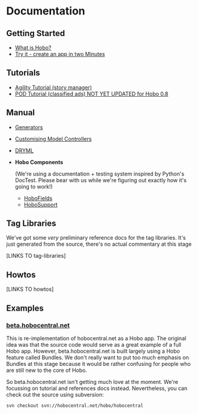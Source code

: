 # Documentation

## Getting Started

 * [What is Hobo?](/about)
 * [Try it - create an app in two Minutes](/two-minutes)

## Tutorials

 * [Agility Tutorial (story manager)](/agility-tutorial)
 * [POD Tutorial (classified ads) NOT YET UPDATED for Hobo 0.8](/pod-tutorial)

## Manual

 * [Generators](/docs/generators)
 * [Customising Model Controllers](/docs/controllers)
 * [DRYML](/docs/dryml)
 * **Hobo Components**

   (We're using a documentation + testing system inspired by Python's DocTest. Please bear with us while we're figuring out exactly how it's going to work!)

   * [HoboFields](/hobofields)
   * [HoboSupport](/hobosupport)


## Tag Libraries

We've got some *very* preliminary reference docs for the tag libraries. It's just generated from the source, there's no actual commentary at this stage

[LINKS TO tag-libraries]

## Howtos

[LINKS TO howtos]

## Examples

### [beta.hobocentral.net](http://beta.hobocentral.net)

This is re-implementation of hobocentral.net as a Hobo app. The original idea was that the source code would serve as a great example of a full Hobo app. However, beta.hobocentral.net is built largely using a Hobo feature called Bundles. We don't really want to put too much emphasis on Bundles at this stage because it would be rather confusing for people who are still new to the core of Hobo.

So beta.hobocentral.net isn't getting much love at the moment. We're focussing on tutorial and references docs instead. Nevertheless, you can check out the source using subversion:

`svn checkout svn://hobocentral.net/hobo/hobocentral`

